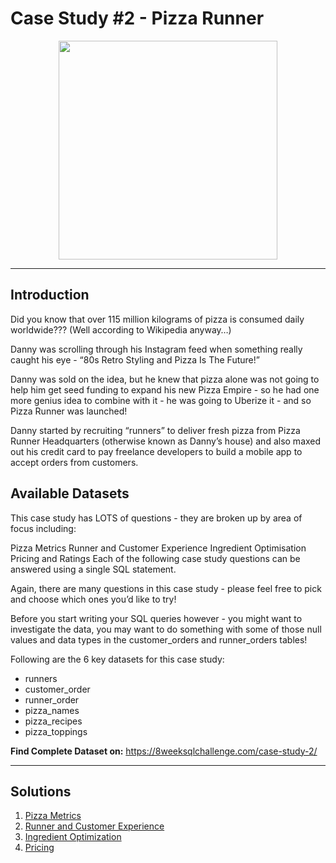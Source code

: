 # Case Study #2 - Pizza Runner
<p align="center">
<img src="https://8weeksqlchallenge.com/images/case-study-designs/2.png" width=350px height=350px> 
</p>

---
## Introduction
Did you know that over 115 million kilograms of pizza is consumed daily worldwide??? (Well according to Wikipedia anyway…)

Danny was scrolling through his Instagram feed when something really caught his eye - “80s Retro Styling and Pizza Is The Future!”

Danny was sold on the idea, but he knew that pizza alone was not going to help him get seed funding to expand his new Pizza Empire - so he had one more genius idea to combine with it - he was going to Uberize it - and so Pizza Runner was launched!

Danny started by recruiting “runners” to deliver fresh pizza from Pizza Runner Headquarters (otherwise known as Danny’s house) and also maxed out his credit card to pay freelance developers to build a mobile app to accept orders from customers.

## Available Datasets
This case study has LOTS of questions - they are broken up by area of focus including:

Pizza Metrics
Runner and Customer Experience
Ingredient Optimisation
Pricing and Ratings
Each of the following case study questions can be answered using a single SQL statement.

Again, there are many questions in this case study - please feel free to pick and choose which ones you’d like to try!

Before you start writing your SQL queries however - you might want to investigate the data, you may want to do something with some of those null values and data types in the customer_orders and runner_orders tables!

Following are the 6 key datasets for this case study:

- runners
- customer_order
- runner_order
- pizza_names
- pizza_recipes
- pizza_toppings

__Find Complete Dataset on:__
https://8weeksqlchallenge.com/case-study-2/

---
## Solutions
1. <a href=""> Pizza Metrics </a>
2. <a href=""> Runner and Customer Experience </a>
3. <a href=""> Ingredient Optimization </a>
4. <a href=""> Pricing </a>
